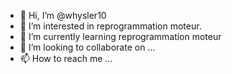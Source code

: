 - 👋 Hi, I’m @whysler10
- 👀 I’m interested in reprogrammation moteur.
- 🌱 I’m currently learning reprogrammation moteur
- 💞️ I’m looking to collaborate on ...
- 📫 How to reach me ...

<!---
whysler10/whysler10 is a ✨ special ✨ repository because its `README.md` (this file) appears on your GitHub profile.
You can click the Preview link to take a look at your changes.
--->
